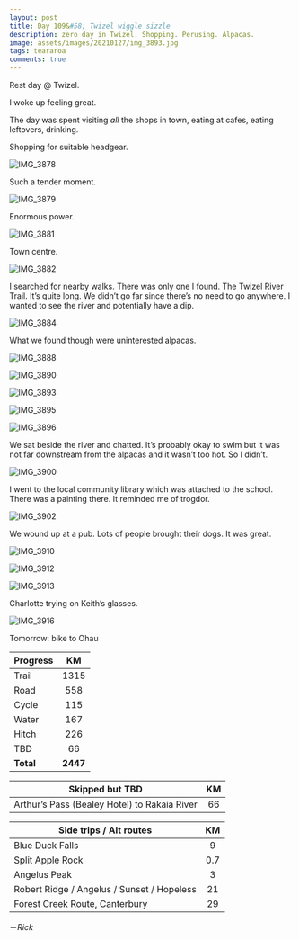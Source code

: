 ```yaml
---
layout: post
title: Day 109&#58; Twizel wiggle sizzle 
description: zero day in Twizel. Shopping. Perusing. Alpacas. 
image: assets/images/20210127/img_3893.jpg
tags: teararoa
comments: true
---
```


Rest day @ Twizel. 

I woke up feeling great. 

The day was spent visiting _all_ the shops in town, eating at cafes, eating leftovers, drinking. 

Shopping for suitable headgear. 

![IMG_3878](/assets/images/20210127/img_3878.jpg)

Such a tender moment. 

![IMG_3879](/assets/images/20210127/img_3879.jpg)

Enormous power. 

![IMG_3881](/assets/images/20210127/img_3881.jpg)

Town centre. 

![IMG_3882](/assets/images/20210127/img_3882.jpg)

I searched for nearby walks. There was only one I found. The Twizel River Trail. It’s quite long. We didn’t go far since there’s no need to go anywhere. I wanted to see the river and potentially have a dip. 

![IMG_3884](/assets/images/20210127/img_3884.jpg)

What we found though were uninterested alpacas. 

![IMG_3888](/assets/images/20210127/img_3888.jpg)

![IMG_3890](/assets/images/20210127/img_3890.jpg)

![IMG_3893](/assets/images/20210127/img_3893.jpg)

![IMG_3895](/assets/images/20210127/img_3895.jpg)

![IMG_3896](/assets/images/20210127/img_3896.jpg)

We sat beside the river and chatted. It’s probably okay to swim but it was not far downstream from the alpacas and it wasn’t too hot. So I didn’t. 

![IMG_3900](/assets/images/20210127/img_3900.jpg)

I went to the local community library which was attached to the school. There was a painting there. It reminded me of trogdor. 

![IMG_3902](/assets/images/20210127/img_3902.jpg)

We wound up at a pub. Lots of people brought their dogs. It was great. 

![IMG_3910](/assets/images/20210127/img_3910.jpg)

![IMG_3912](/assets/images/20210127/img_3912.jpg)

![IMG_3913](/assets/images/20210127/img_3913.jpg)

Charlotte trying on Keith’s glasses. 

![IMG_3916](/assets/images/20210127/img_3916.jpg)

Tomorrow: bike to Ohau

| Progress | KM |
| ---- |:----:|
| Trail | 1315 |
| Road | 558 |
| Cycle | 115 |
| Water | 167 |
| Hitch | 226 |
| TBD | 66 |
| **Total** | **2447** |

| Skipped but TBD | KM |
| ---- |:----:|
| Arthur’s Pass (Bealey Hotel) to Rakaia River | 66 |

| Side trips / Alt routes | KM |
| ---- |:----:|
| Blue Duck Falls | 9 |
| Split Apple Rock | 0.7 |
| Angelus Peak | 3 |
| Robert Ridge / Angelus / Sunset / Hopeless | 21 |
| Forest Creek Route, Canterbury | 29 |


－_Rick_